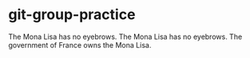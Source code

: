 # git-group-practice
The Mona Lisa has no eyebrows.
The Mona Lisa has no eyebrows.
The government of France owns the Mona Lisa.